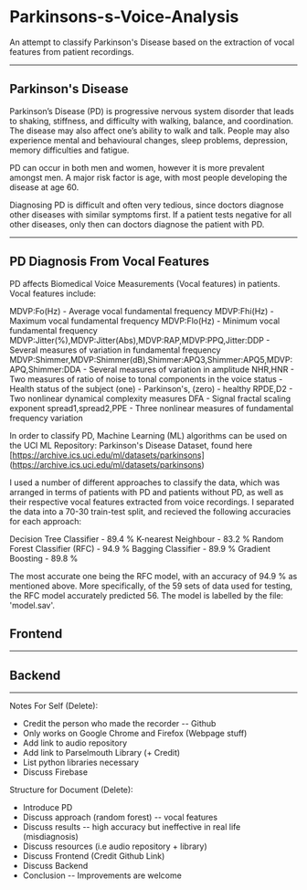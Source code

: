 # Parkinsons-s-Voice-Analysis
An attempt to classify Parkinson's Disease based on the extraction of vocal features from patient recordings. 

<hr>

## Parkinson's Disease

Parkinson’s Disease (PD) is progressive nervous system disorder that leads to shaking, stiffness, and difficulty with walking, balance, and coordination. The disease may also affect one’s ability to walk and talk. People may also experience mental and behavioural changes, sleep problems, depression, memory difficulties and fatigue. 

PD can occur in both men and women, however it is more prevalent amongst men. A major risk factor is age, with most people developing the disease at age 60. 

Diagnosing PD is difficult and often very tedious, since doctors diagnose other diseases with similar symptoms first. If a patient tests negative for all other diseases, only then can doctors diagnose the patient with PD. 

<hr>

## PD Diagnosis From Vocal Features

PD affects Biomedical Voice Measurements (Vocal features) in patients. Vocal features include:

MDVP:Fo(Hz) - Average vocal fundamental frequency 
MDVP:Fhi(Hz) - Maximum vocal fundamental frequency 
MDVP:Flo(Hz) - Minimum vocal fundamental frequency 
MDVP:Jitter(%),MDVP:Jitter(Abs),MDVP:RAP,MDVP:PPQ,Jitter:DDP - Several measures of variation in fundamental frequency 
MDVP:Shimmer,MDVP:Shimmer(dB),Shimmer:APQ3,Shimmer:APQ5,MDVP:APQ,Shimmer:DDA - Several measures of variation in amplitude 
NHR,HNR - Two measures of ratio of noise to tonal components in the voice 
status - Health status of the subject (one) - Parkinson's, (zero) - healthy 
RPDE,D2 - Two nonlinear dynamical complexity measures 
DFA - Signal fractal scaling exponent 
spread1,spread2,PPE - Three nonlinear measures of fundamental frequency variation 

In order to classify PD, Machine Learning (ML) algorithms can be used on the UCI ML Repository: Parkinson's Disease Dataset, found here [https://archive.ics.uci.edu/ml/datasets/parkinsons] (https://archive.ics.uci.edu/ml/datasets/parkinsons)

I used a number of different approaches to classify the data, which was arranged in terms of patients with PD and patients without PD, as well as their respective vocal features extracted from voice recordings. I separated the data into a 70-30 train-test split, and recieved the following accuracies for each approach:

Decision Tree Classifier - 89.4 %
K-nearest Neighbour - 83.2 %
Random Forest Classifier (RFC) - 94.9 %
Bagging Classifier - 89.9 %
Gradient Boosting - 89.8 %

The most accurate one being the RFC model, with an accuracy of 94.9 % as mentioned above. More specifically, of the 59 sets of data used for testing, the RFC model accurately predicted 56. The model is labelled by the file: 'model.sav'. 

## Frontend
<hr>

## Backend
<hr>


Notes For Self (Delete):
- Credit the person who made the recorder -- Github
- Only works on Google Chrome and Firefox (Webpage stuff)
- Add link to audio repository
- Add link to Parselmouth Library (+ Credit)
- List python libraries necessary
- Discuss Firebase

Structure for Document (Delete):
- Introduce PD
- Discuss approach (random forest) -- vocal features
- Discuss results -- high accuracy but ineffective in real life (misdiagnosis)
- Discuss resources (i.e audio repository + library)
- Discuss Frontend (Credit Github Link)
- Discuss Backend
- Conclusion -- Improvements are welcome


